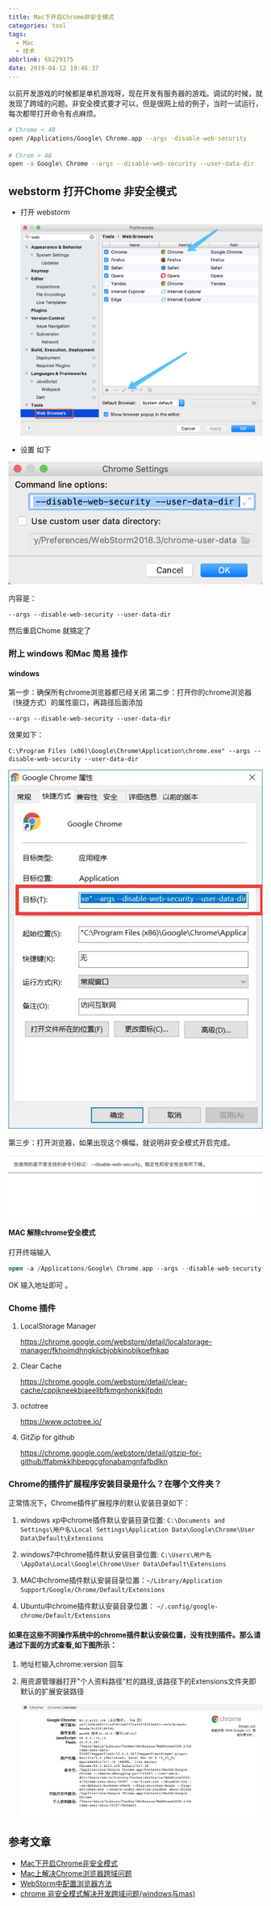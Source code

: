 ```yaml
---
title: Mac下开启Chrome非安全模式
categories: tool
tags:
  - Mac
  - 技术
abbrlink: 6b229175
date: 2019-04-12 19:46:37
---
```


以前开发游戏的时候都是单机游戏呀，现在开发有服务器的游戏。调试的时候，就发现了跨域的问题。非安全模式要才可以，但是很网上给的例子，当时一试运行，每次都带打开命令有点麻烦。                                                                                                                                                                       

<!-- more -->

```bash
# Chrome < 48
open /Applications/Google\ Chrome.app --args -disable-web-security

# Chrom > 48
open -a Google\ Chrome --args --disable-web-security --user-data-dir
```

## webstorm  打开Chome 非安全模式

- 打开 webstorm

  ![image-20190412193030932](Mac下开启Chrome非安全模式/image-20190412193030932.png)

- 设置 如下 

![image-20190412193122773](Mac下开启Chrome非安全模式/image-20190412193122773.png)



内容是：

```
--args --disable-web-security --user-data-dir 
```

然后重启Chome  就搞定了



### 附上 windows 和Mac 简易 操作

#### windows

第一步：确保所有chrome浏览器都已经关闭
第二步：打开你的chrome浏览器（快捷方式）的属性窗口，再路径后面添加

```shell
--args --disable-web-security --user-data-dir
```

效果如下：

```
C:\Program Files (x86)\Google\Chrome\Application\chrome.exe" --args --disable-web-security --user-data-dir
```

![image-20200205203455563](Mac下开启Chrome非安全模式/image-20200205203455563.png)

第三步：打开浏览器，如果出现这个横幅，就说明非安全模式开启完成。

![image-20200205203615488](Mac下开启Chrome非安全模式/image-20200205203615488.png)

#### MAC 解除chrome安全模式

打开终端输入



```kotlin
open -a /Applications/Google\ Chrome.app --args --disable-web-security --user-data-dir
```

OK  输入地址即可 。

### Chome 插件

1. LocalStorage Manager

   https://chrome.google.com/webstore/detail/localstorage-manager/fkhoimdhngkiicbjobkinobjkoefhkap

2. Clear Cache

   https://chrome.google.com/webstore/detail/clear-cache/cppjkneekbjaeellbfkmgnhonkkjfpdn

3. octotree

   https://www.octotree.io/

4. GitZip for github

   https://chrome.google.com/webstore/detail/gitzip-for-github/ffabmkklhbepgcgfonabamgnfafbdlkn

### Chrome的插件扩展程序安装目录是什么？在哪个文件夹？

正常情况下，Chrome插件扩展程序的默认安装目录如下：

1. windows xp中chrome插件默认安装目录位置:  `C:\Documents and Settings\用户名\Local Settings\Application Data\Google\Chrome\User Data\Default\Extensions`

2. windows7中chrome插件默认安装目录位置:  `C:\Users\用户名\AppData\Local\Google\Chrome\User Data\Default\Extensions`

3. MAC中chrome插件默认安装目录位置：`~/Library/Application Support/Google/Chrome/Default/Extensions`

4. Ubuntu中chrome插件默认安装目录位置：      `~/.config/google-chrome/Default/Extensions`

#### 如果在这些不同操作系统中的chrome插件默认安装位置，没有找到插件。那么请通过下面的方式查看,如下图所示：

1. 地址栏输入chrome:version 回车

2. 用资源管理器打开"个人资料路径"栏的路径,该路径下的Extensions文件夹即默认的扩展安装路径

   ![image-20200618121458351](Mac下开启Chrome非安全模式/image-20200618121458351.png)

## 参考文章

- [Mac下开启Chrome非安全模式](https://github.com/callmelaoda/communicate/issues/8)
- [Mac上解决Chrome浏览器跨域问题](https://www.jianshu.com/p/2db73311fcbe)
- [WebStorm中配置浏览器方法](https://blog.csdn.net/fd214333890/article/details/39401677)
- [chrome 非安全模式解决开发跨域问题(windows与mas)](https://www.jianshu.com/p/935a37d9af8b)